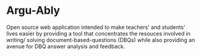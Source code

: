 Argu-Ably
=========

Open source web application intended to make teachers' and students' lives easier by providing a tool that concentrates the resouces involved in writing/ solving document-based-questions (DBQs) while also providing an avenue for DBQ answer analysis and feedback.
